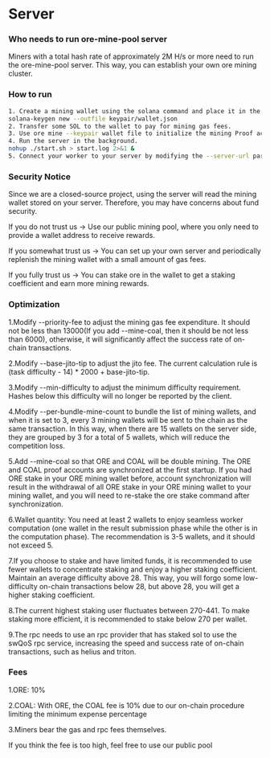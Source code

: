 # Server

### Who needs to run ore-mine-pool server
Miners with a total hash rate of approximately 2M H/s or more need to run the ore-mine-pool server. This way, you can establish your own ore mining cluster.

### How to run

```bash
1. Create a mining wallet using the solana command and place it in the keypair folder in the same directory as the mining program.
solana-keygen new --outfile keypair/wallet.json
2. Transfer some SOL to the wallet to pay for mining gas fees.
3. Use ore mine --keypair wallet file to initialize the mining Proof account (only once per wallet).
4. Run the server in the background.
nohup ./start.sh > start.log 2>&1 &
5. Connect your worker to your server by modifying the --server-url parameter in the worker startup parameters to your server address.
```


### Security Notice
Since we are a closed-source project, using the server will read the mining wallet stored on your server. Therefore, you may have concerns about fund security.  

If you do not trust us -> Use our public mining pool, where you only need to provide a wallet address to receive rewards. 

If you somewhat trust us -> You can set up your own server and periodically replenish the mining wallet with a small amount of gas fees.  

If you fully trust us -> You can stake ore in the wallet to get a staking coefficient and earn more mining rewards.

### Optimization

1.Modify --priority-fee to adjust the mining gas fee expenditure. It should not be less than 13000(If you add --mine-coal, then it should be not less than 6000), otherwise, it will significantly affect 
the success rate of on-chain transactions.

2.Modify --base-jito-tip to adjust the jito fee. The current calculation rule is (task difficulty - 14) * 2000 + base-jito-tip.  

3.Modify --min-difficulty to adjust the minimum difficulty requirement. Hashes below this difficulty will no longer be reported by the client.  

4.Modify --per-bundle-mine-count to bundle the list of mining wallets, and when it is set to 3, every 3 mining wallets will be sent to the chain as the same transaction. In this way, when there are 15 wallets on the server side, they are grouped by 3 for a total of 5 wallets, which will reduce the competition loss.

5.Add --mine-coal so that ORE and COAL will be double mining. The ORE and COAL proof accounts are synchronized at the first startup. If you had ORE stake in your ORE mining wallet before, account synchronization will result in the withdrawal of all ORE stake in your ORE mining wallet to your mining wallet, and you will need to re-stake the ore stake command after synchronization.

6.Wallet quantity: You need at least 2 wallets to enjoy seamless worker computation (one wallet in the result submission phase while the other is in the computation phase). The recommendation is 3-5 wallets, and it should not exceed 5.  

7.If you choose to stake and have limited funds, it is recommended to use fewer wallets to concentrate staking and enjoy a higher staking coefficient. Maintain an average difficulty above 28. This way, you will forgo some low-difficulty on-chain transactions below 28, but above 28, you will get a higher staking coefficient.

8.The current highest staking user fluctuates between 270-441. To make staking more efficient, it is recommended to stake below 270 per wallet.  

9.The rpc needs to use an rpc provider that has staked sol to use the swQoS rpc service, increasing the speed and success rate of on-chain transactions, such as helius and triton.  

### Fees

1.ORE: 10%

2.COAL: With ORE, the COAL fee is 10% due to our on-chain procedure limiting the minimum expense percentage

3.Miners bear the gas and rpc fees themselves.

If you think the fee is too high, feel free to use our public pool
